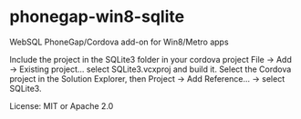 phonegap-win8-sqlite
====================

WebSQL PhoneGap/Cordova add-on for Win8/Metro apps

Include the project in the SQLite3 folder in your cordova project
File -> Add -> Existing project... select SQLite3.vcxproj and build it.
Select the Cordova project in the Solution Explorer, then Project -> Add Reference... -> select SQLite3.

License: MIT or Apache 2.0

